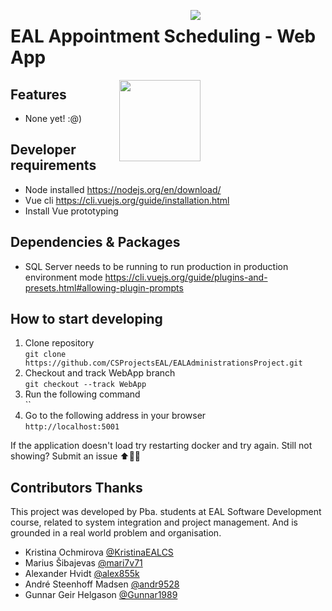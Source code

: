 <img style="margin-right: 200px;float:right;" src="https://img.shields.io/badge/development%20status-active-brightgreen.svg"><div></div>
# EAL Appointment Scheduling - Web App

<img style="margin-right: 200px;float:right;" src="https://octodex.github.com/images/dinotocat.pngf" width="130" align="right">

## Features
- None yet! :@)

## Developer requirements
- Node installed https://nodejs.org/en/download/
- Vue cli https://cli.vuejs.org/guide/installation.html
- Install Vue prototyping 

## Dependencies & Packages
- SQL Server needs to be running to run production in production environment mode
https://cli.vuejs.org/guide/plugins-and-presets.html#allowing-plugin-prompts
## How to start developing
1. Clone repository <br>
`git clone https://github.com/CSProjectsEAL/EALAdministrationsProject.git`
1. Checkout and track WebApp branch <br>
`git checkout --track WebApp`
1. Run the following command <br>
``
1. Go to the following address in your browser <br>
`http://localhost:5001`

If the application doesn't load try restarting docker and try again. Still not showing? Submit an issue ⬆️👍🏻

## Contributors Thanks
This project was developed by Pba. students at EAL Software Development course, related to system integration and project management. And is grounded in a real world problem and organisation.

- Kristina Ochmirova <a href="https://github.com/KristinaEALCS">@KristinaEALCS</a>
- Marius Šibajevas <a href="https://github.com/mari7v71">@mari7v71</a>
- Alexander Hvidt <a href="https://github.com/alex855k">@alex855k</a>
- André Steenhoff Madsen <a href="https://github.com/andr9528">@andr9528</a>
- Gunnar Geir Helgason <a href="https://github.com/Gunnar1989">@Gunnar1989</a> 
